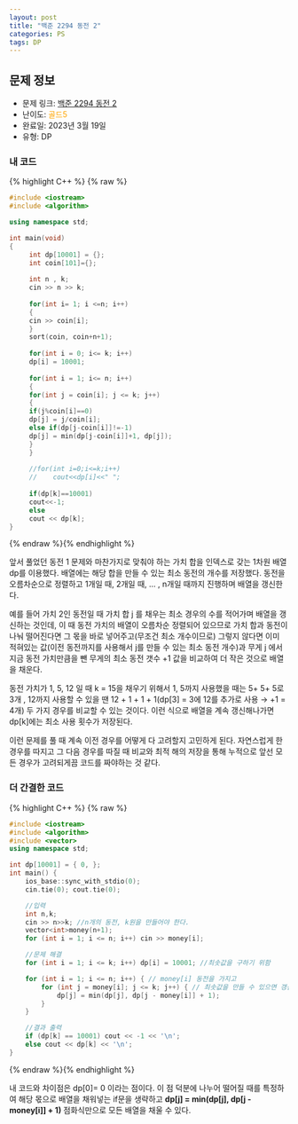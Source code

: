 ```yaml
---
layout: post
title: "백준 2294 동전 2"
categories: PS
tags: DP
---
```


## 문제 정보
- 문제 링크: [백준 2294 동전 2](https://www.acmicpc.net/problem/2294)
- 난이도: <span style="color:#FFA500">골드5</span>
- 완료일: 2023년 3월 19일
- 유형: DP

### 내 코드

{% highlight C++ %} {% raw %}
```C++
#include <iostream>
#include <algorithm>

using namespace std;

int main(void)
{
	 int dp[10001] = {};
	 int coin[101]={};
	 
	 int n , k;
	 cin >> n >> k;
	 
	 for(int i= 1; i <=n; i++)
	 {
	 cin >> coin[i];
	 }
	 sort(coin, coin+n+1);
	 
	 for(int i = 0; i<= k; i++)
	 dp[i] = 10001;
	 
	 for(int i = 1; i<= n; i++)
	 {
	 for(int j = coin[i]; j <= k; j++)
	 {
	 if(j%coin[i]==0)
	 dp[j] = j/coin[i];
	 else if(dp[j-coin[i]]!=-1)
	 dp[j] = min(dp[j-coin[i]]+1, dp[j]);
	 }
	 }
	 
	 //for(int i=0;i<=k;i++)
	 //    cout<<dp[i]<<" ";
	 
	 if(dp[k]==10001)
	 cout<<-1;
	 else
	 cout << dp[k];
}
```
{% endraw %}{% endhighlight %}

앞서 풀었던 동전 1 문제와 마찬가지로 맞춰야 하는 가치 합을 인덱스로 갖는 1차원 배열 dp를 이용했다. 배열에는 해당 합을 만들 수 있는 최소 동전의 개수를 저장했다. 동전을 오름차순으로 정렬하고 1개일 때, 2개일 때, … , n개일 때까지 진행하며 배열을 갱신한다. 

예를 들어 가치 2인 동전일 때 가치 합 j 를 채우는 최소 경우의 수를 적어가며 배열을 갱신하는 것인데, 이 때 동전 가치의 배열이 오름차순 정렬되어 있으므로 가치 합과 동전이 나눠 떨어진다면 그 몫을 바로 넣어주고(무조건 최소 개수이므로) 그렇지 않다면 이미 적혀있는 값(이전 동전까지를 사용해서 j를 만들 수 있는 최소 동전 개수)과 무게 j 에서 지금 동전 가치만큼을 뺀 무게의 최소 동전 갯수 +1 값을 비교하여 더 작은 것으로 배열을 채운다. 

동전 가치가 1, 5, 12 일 때 k = 15을 채우기 위해서 1, 5까지 사용했을 때는 5+ 5+ 5로 3개 , 12까지 사용할 수 있을 땐 12 + 1 + 1 + 1(dp[3] = 3에 12를 추가로 사용 → +1 = 4개) 두 가지 경우를 비교할 수 있는 것이다. 이런 식으로 배열을 계속 갱신해나가면 dp[k]에는 최소 사용 횟수가 저장된다.

이런 문제를 풀 때 계속 이전 경우를 어떻게 다 고려할지 고민하게 된다. 자연스럽게 한 경우를 따지고 그 다음 경우를 따질 때 비교와 최적 해의 저장을 통해 누적으로 앞선 모든 경우가 고려되게끔 코드를 짜야하는 것 같다.

### 더 간결한 코드

{% highlight C++ %} {% raw %}
```C++
#include <iostream>
#include <algorithm>
#include <vector>
using namespace std;

int dp[10001] = { 0, };
int main() {
	ios_base::sync_with_stdio(0);
	cin.tie(0); cout.tie(0);

	//입력
	int n,k;
	cin >> n>>k; //n개의 동전, k원을 만들어야 한다.
	vector<int>money(n+1);
	for (int i = 1; i <= n; i++) cin >> money[i];

	//문제 해결
	for (int i = 1; i <= k; i++) dp[i] = 10001; //최솟값을 구하기 위함

	for (int i = 1; i <= n; i++) { // money[i] 동전을 가지고
		for (int j = money[i]; j <= k; j++) { // 최솟값을 만들 수 있으면 갱신
			dp[j] = min(dp[j], dp[j - money[i]] + 1);
		}
	}

	//결과 출력
	if (dp[k] == 10001) cout << -1 << '\n';
	else cout << dp[k] << '\n';
}
```
{% endraw %}{% endhighlight %}

내 코드와 차이점은 dp[0]= 0 이라는 점이다. 이 점 덕분에 나누어 떨어질 때를 특정하여 해당 몫으로 배열을 채워넣는 if문을 생략하고 **dp[j] = min(dp[j], dp[j - money[i]] + 1)** 점화식만으로 모든 배열을 채울 수 있다.
